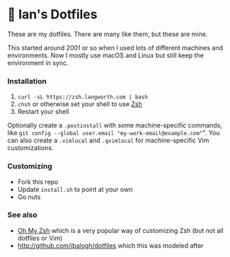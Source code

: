 # 💾 Ian's Dotfiles

These are my dotfiles. There are many like them, but these are mine.

This started around 2001 or so when I used lots of different machines and environments. Now I mostly use macOS and Linux but still keep the environment in sync.

### Installation

1. `curl -sL https://zsh.langworth.com | bash`
1. `chsh` or otherwise set your shell to use [Zsh](http://www.zsh.org/)
1. Restart your shell

Optionally create a `.postinstall` with some machine-specific commands, like `git config --global user.email "my-work-email@example.com"`". You can also create a `.vimlocal` and `.gvimlocal` for machine-specific Vim customizations.

### Customizing

- Fork this repo
- Update `install.sh` to point at your own
- Go nuts

### See also

- [Oh My Zsh](https://github.com/robbyrussell/oh-my-zsh) which is a very popular way of customizing Zsh (but not all dotfiles or Vim)
- http://github.com/jbalogh/dotfiles which this was modeled after
